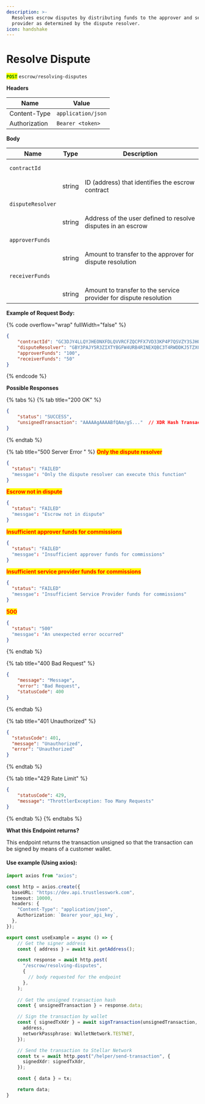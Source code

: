 ```yaml
---
description: >-
  Resolves escrow disputes by distributing funds to the approver and service
  provider as determined by the dispute resolver.
icon: handshake
---
```


# Resolve Dispute

<mark style="color:green;">**`POST`**</mark> `escrow/resolving-disputes`

**Headers**

| Name          | Value              |
| ------------- | ------------------ |
| Content-Type  | `application/json` |
| Authorization | `Bearer <token>`   |

**Body**

| Name                                     | Type   | Description                                                       |
| ---------------------------------------- | ------ | ----------------------------------------------------------------- |
| <pre><code>contractId
</code></pre>      | string | ID (address) that identifies the escrow contract                  |
| <pre><code>disputeResolver
</code></pre> | string | Address of the user defined to resolve disputes in an escrow      |
| <pre><code>approverFunds
</code></pre>   | string | Amount to transfer to the approver for dispute resolution         |
| <pre><code>receiverFunds
</code></pre>   | string | Amount to transfer to the service provider for dispute resolution |

**Example of Request Body:**

{% code overflow="wrap" fullWidth="false" %}
```json
{
	"contractId": "GC3DJY4LLQYJHEONXFDLQVVRCFZQCPFX7VD33KP4P7QSVZY3SJHQBZGV",
	"disputeResolver": "GBY3PAJY5R3ZIXTYBGFW4URB4RINEXQBC3T4RWDDKJ5TZXQYZUN6A4TP", 
	"approverFunds": "100",
	"receiverFunds": "50"
}
```
{% endcode %}

**Possible Responses**

{% tabs %}
{% tab title="200 OK" %}
```json
{    
    "status": "SUCCESS",
    "unsignedTransaction": "AAAAAgAAAABfQAm/gS..."  // XDR Hash Transaction
}
```
{% endtab %}

{% tab title="500 Server Error " %}
<mark style="color:red;">**Only the dispute resolver**</mark>

```json
{
  "status": "FAILED"
  "messgae": "Only the dispute resolver can execute this function"
}
```

<mark style="color:red;">**Escrow not in dispute**</mark>

```json
{
  "status": "FAILED"
  "messgae": "Escrow not in dispute"
}
```

<mark style="color:red;">**Insufficient approver funds for commissions**</mark>

```json
{
  "status": "FAILED"
  "messgae": "Insufficient approver funds for commissions"
}
```

<mark style="color:red;">**Insufficient service provider funds for commissions**</mark>

```json
{
  "status": "FAILED"
  "messgae": "Insufficient Service Provider funds for commissions"
}
```

<mark style="color:red;">**500**</mark>

```json
{
  "status": "500"
  "messgae": "An unexpected error occurred"
}
```
{% endtab %}

{% tab title="400 Bad Request" %}
```json
{
    "message": "Message",
    "error": "Bad Request",
    "statusCode": 400
}
```
{% endtab %}

{% tab title="401 Unauthorized" %}
```json
{
  "statusCode": 401,
  "message": "Unauthorized",
  "error": "Unauthorized"
}
```
{% endtab %}

{% tab title="429 Rate Limit" %}
```json
{
    "statusCode": 429,
    "message": "ThrottlerException: Too Many Requests"
}
```
{% endtab %}
{% endtabs %}

**What this Endpoint returns?**

This endpoint returns the transaction unsigned so that the transaction can be signed by means of a customer wallet.

#### Use example (Using axios):

```typescript
import axios from "axios";

const http = axios.create({
  baseURL: "https://dev.api.trustlesswork.com",
  timeout: 10000,
  headers: {
    "Content-Type": "application/json",
    Authorization: `Bearer your_api_key`,
  },
});

export const useExample = async () => {
    // Get the signer address
    const { address } = await kit.getAddress();

    const response = await http.post(
      "/escrow/resolving-disputes",
      {
        // body requested for the endpoint
      },
    ); 
    
    // Get the unsigned transaction hash
    const { unsignedTransaction } = response.data;

    // Sign the transaction by wallet
    const { signedTxXdr } = await signTransaction(unsignedTransaction, {
      address,
      networkPassphrase: WalletNetwork.TESTNET,
    });

    // Send the transaction to Stellar Network
    const tx = await http.post("/helper/send-transaction", {
      signedXdr: signedTxXdr,
    });

    const { data } = tx;

    return data;
}
```
